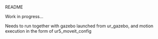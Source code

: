 README

Work in progress...

Needs to run together with gazebo launched from ur_gazebo, and motion execution in the form of ur5_moveit_config 

